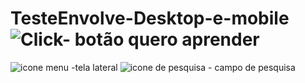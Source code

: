 # TesteEnvolve-Desktop-e-mobile![Click- botão quero aprender](https://github.com/user-attachments/assets/7d206cb7-3b32-4212-baf0-b56c8c6c9807)
![icone menu -tela lateral](https://github.com/user-attachments/assets/465cad26-09dd-4a23-aa7a-d07a258ac303)
![icone de pesquisa - campo de pesquisa](https://github.com/user-attachments/assets/df605dc1-c0e2-4b7f-82b3-26f0bc47b118)

